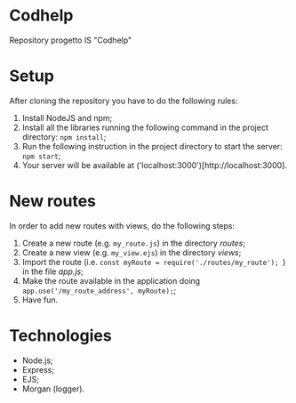 # Codhelp
Repository progetto IS "Codhelp"

# Setup

After cloning the repository you have to do the following rules:

1. Install NodeJS and npm;
2. Install all the libraries running the following command in the project directory: `npm install`;
3. Run the following instruction in the project directory to start the server: `npm start`;
4. Your server will be available at ('localhost:3000')[http://localhost:3000].


# New routes

In order to add new routes with views, do the following steps:

1. Create a new route (e.g. `my_route.js`) in the directory *routes*;
2. Create a new view (e.g. `my_view.ejs`) in the directory *views*;
3. Import the route (i.e. `const myRoute = require('./routes/my_route'); `) in the file *app.js*;
4. Make the route available in the application doing `app.use('/my_route_address', myRoute);`;
5. Have fun.

# Technologies

- Node.js;
- Express;
- EJS;
- Morgan (logger).


